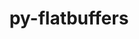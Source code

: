 ---
title: "py-flatbuffers"
layout: cache
categories: [package, v0.21.2]
meta: {"versions": ["23.5.26"], "compilers": ["gcc@=11.3.0"], "oss": ["ubuntu22.04"], "platforms": ["linux"], "targets": ["x86_64_v3"], "stacks": ["ml-linux-x86_64-cpu", "ml-linux-x86_64-cuda", "ml-linux-x86_64-rocm", "root"], "num_specs": 2, "num_specs_by_stack": {"root": 2, "ml-linux-x86_64-rocm": 2, "ml-linux-x86_64-cuda": 2, "ml-linux-x86_64-cpu": 2}}
spec_details: [{"hash": "y4xdt22ucndjc4d3x76lh66x4i5ipsv5", "compiler": "gcc@=11.3.0", "versions": ["23.5.26"], "os": "ubuntu22.04", "platform": "linux", "target": "x86_64_v3", "variants": ["build_system=python_pip"], "stacks": ["root", "ml-linux-x86_64-rocm", "ml-linux-x86_64-cuda", "ml-linux-x86_64-cpu"], "size": "-", "tarball": "https://binaries.spack.io/releases/v0.21.2/build_cache/linux-ubuntu22.04-x86_64_v3/gcc-11.3.0/py-flatbuffers-23.5.26/linux-ubuntu22.04-x86_64_v3-gcc-11.3.0-py-flatbuffers-23.5.26-y4xdt22ucndjc4d3x76lh66x4i5ipsv5.spack"}, {"hash": "54zkb23bczgso4wkqipmw4yr4jyofmse", "compiler": "gcc@=11.3.0", "versions": ["23.5.26"], "os": "ubuntu22.04", "platform": "linux", "target": "x86_64_v3", "variants": ["build_system=python_pip"], "stacks": ["root", "ml-linux-x86_64-rocm", "ml-linux-x86_64-cuda", "ml-linux-x86_64-cpu"], "size": "-", "tarball": "https://binaries.spack.io/releases/v0.21.2/build_cache/linux-ubuntu22.04-x86_64_v3/gcc-11.3.0/py-flatbuffers-23.5.26/linux-ubuntu22.04-x86_64_v3-gcc-11.3.0-py-flatbuffers-23.5.26-54zkb23bczgso4wkqipmw4yr4jyofmse.spack"}]
---